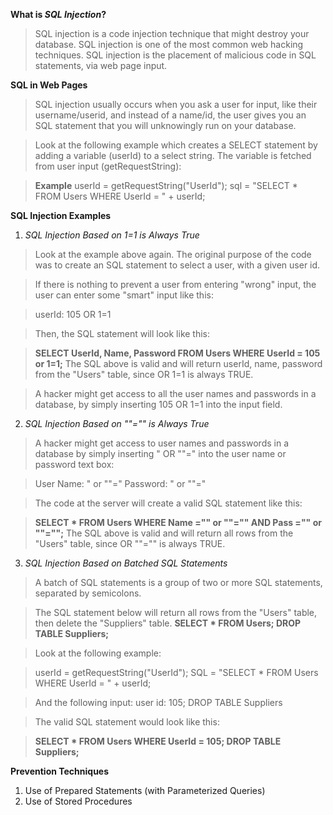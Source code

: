 **What is _SQL Injection_?**
>SQL injection is a code injection technique that might destroy your database.
>SQL injection is one of the most common web hacking techniques.
>SQL injection is the placement of malicious code in SQL statements, via web page input.

**SQL in Web Pages**
>SQL injection usually occurs when you ask a user for input, like their username/userid, and instead of a name/id, the user gives you an SQL statement that you will unknowingly run on your database.

>Look at the following example which creates a SELECT statement by adding a variable (userId) to a select string. The variable is fetched from user input (getRequestString):

>**Example**
userId = getRequestString("UserId");
sql = "SELECT * FROM Users WHERE UserId = " + userId;

**SQL Injection Examples**
1. _SQL Injection Based on 1=1 is Always True_
>Look at the example above again. The original purpose of the code was to create an SQL statement to select a user, with a given user id.

>If there is nothing to prevent a user from entering "wrong" input, the user can enter some "smart" input like this:

>userId: 
105 OR 1=1

>Then, the SQL statement will look like this:

>**SELECT UserId, Name, Password FROM Users WHERE UserId = 105 or 1=1;**
The SQL above is valid and will return userId, name, password from the "Users" table, since OR 1=1 is always TRUE.

>A hacker might get access to all the user names and passwords in a database, by simply inserting 105 OR 1=1 into the input field.

2. _SQL Injection Based on ""="" is Always True_
  >A hacker might get access to user names and passwords in a database by simply inserting " OR ""=" into the user name or password text box:

>User Name:
" or ""="
Password:
" or ""="

>The code at the server will create a valid SQL statement like this:

>**SELECT * FROM Users WHERE Name ="" or ""="" AND Pass ="" or ""="";**
The SQL above is valid and will return all rows from the "Users" table, since OR ""="" is always TRUE.

3. _SQL Injection Based on Batched SQL Statements_ 
>A batch of SQL statements is a group of two or more SQL statements, separated by semicolons.

>The SQL statement below will return all rows from the "Users" table, then delete the "Suppliers" table.
>**SELECT * FROM Users; DROP TABLE Suppliers;**

>Look at the following example:

>userId = getRequestString("UserId");
SQL = "SELECT * FROM Users WHERE UserId = " + userId;

>And the following input:
user id: 
105; DROP TABLE Suppliers

>The valid SQL statement would look like this:

>**SELECT * FROM Users WHERE UserId = 105; DROP TABLE Suppliers;**

**Prevention Techniques**
1. Use of Prepared Statements (with Parameterized Queries)
2. Use of Stored Procedures

